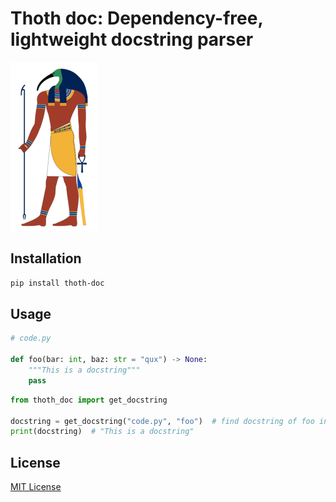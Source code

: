 # Thoth doc: Dependency-free, lightweight docstring parser
![Thoth image](Thoth.svg.png)


## Installation
```bash
pip install thoth-doc
```

## Usage
```python
# code.py

def foo(bar: int, baz: str = "qux") -> None:
    """This is a docstring"""
    pass
```


```python
from thoth_doc import get_docstring

docstring = get_docstring("code.py", "foo")  # find docstring of foo in code.py
print(docstring)  # "This is a docstring"
```


## License
[MIT License](LICENSE)
